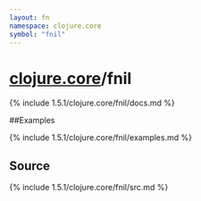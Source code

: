 ```yaml
---
layout: fn
namespace: clojure.core
symbol: "fnil"
---
```


# [clojure.core](../)/fnil

{% include 1.5.1/clojure.core/fnil/docs.md %}

##Examples

{% include 1.5.1/clojure.core/fnil/examples.md %}
## Source
{% include 1.5.1/clojure.core/fnil/src.md %}

